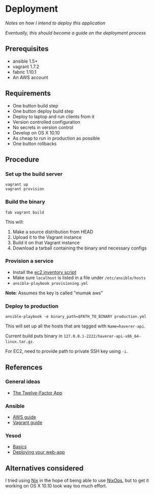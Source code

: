# Deployment

*Notes on how I intend to deploy this application*

*Eventually, this should become a guide on the deployment process*

## Prerequisites

* ansible 1.5+
* vagrant 1.7.2
* fabric 1.10.1
* An AWS account

## Requirements

* One button build step
* One button deploy build step
* Deploy to laptop and run clients from it
* Version controlled configuration
* No secrets in version control
* Develop on OS X 10.10
* As cheap to run in production as possible
* One button rollbacks

## Procedure

### Set up the build server

```
vagrant up
vagrant provision
```

### Build the binary

`fab vagrant build`

This will:

 1. Make a source distribution from HEAD
 2. Upload it to the Vagrant instance
 3. Build it on that Vagrant instance
 4. Download a tarball containing the binary and necessary configs

### Provision a service

* Install the
[ec2 inventory script](http://docs.ansible.com/intro_dynamic_inventory.html#example-aws-ec2-external-inventory-script)
* Make sure `localhost` is listed in a file under `/etc/ansible/hosts`
* `ansible-playbook provisioning.yml`

**Note**: Assumes the key is called "mumak aws"

### Deploy to production

```
ansible-playbook -e binary_path=$PATH_TO_BINARY production.yml
```

This will set up all the hosts that are tagged with `Name=haverer-api`.

Current build puts binary in `127.0.0.1-2222/haverer-api-x86_64-linux.tar.gz`.

For EC2, need to provide path to private SSH key using `-i`.

## References

### General ideas

* [The Twelve-Factor App](http://12factor.net/)

### Ansible

* [AWS guide](http://docs.ansible.com/guide_aws.html)
* [Vagrant guide](http://docs.ansible.com/guide_vagrant.html)

### Yesod

* [Basics](http://www.yesodweb.com/book/basics)
* [Deploying your web-app](http://www.yesodweb.com/book/deploying-your-webapp)

## Alternatives considered

I tried using [Nix](http://nixos.org/nix/) in the hope of being able to use
[NixOps](http://nixos.org/nixops/), but to get it working on OS X 10.10 took
way too much effort.
